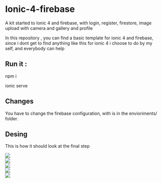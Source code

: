 # Ionic-4-firebase
A kit started to Ionic 4 and firebase, with login, register, firestore, image upload with camera and gallery and profile 



In this repository , you can find a basic template for ionic 4 and firebase, since i dont get to find anything like this for ionic 4 i choose to do by my self, and everybody can help


## Run it :

npm i 

ionic serve 



## Changes 

You have to change the firebase configuration, with is in the envioriments/ folder.


## Desing 

This is how it should look at the final step


<img src="https://github.com/davidbarrero38/Ionic-4-firebase/blob/master/src/assets/Sketch.png?raw=true">
<br>
<img src="https://github.com/davidbarrero38/Ionic-4-firebase/blob/master/src/assets/login.png?raw=true">
<br>
<img src="https://github.com/davidbarrero38/Ionic-4-firebase/blob/master/src/assets/register.png?raw=true">
<br>
<img src="https://github.com/davidbarrero38/Ionic-4-firebase/blob/master/src/assets/main.png?raw=true">
<br>
<img src="https://github.com/davidbarrero38/Ionic-4-firebase/blob/master/src/assets/create%20post.png?raw=true">
